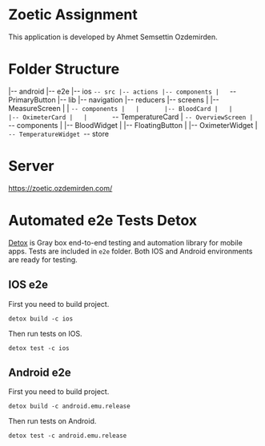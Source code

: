 # Zoetic Assignment
This application is developed by Ahmet Semsettin Ozdemirden. 

# Folder Structure
|-- android
|-- e2e
|-- ios
`-- src
    |-- actions
    |-- components
    |   `-- PrimaryButton
    |-- lib
    |-- navigation
    |-- reducers
    |-- screens
    |   |-- MeasureScreen
    |   |   `-- components
    |   |       |-- BloodCard
    |   |       |-- OximeterCard
    |   |       `-- TemperatureCard
    |   `-- OverviewScreen
    |       `-- components
    |           |-- BloodWidget
    |           |-- FloatingButton
    |           |-- OximeterWidget
    |           `-- TemperatureWidget
    `-- store

# Server
https://zoetic.ozdemirden.com/

# Automated e2e Tests Detox
[Detox](https://github.com/wix/Detox) is Gray box end-to-end testing and automation library for mobile apps. Tests are included in `e2e` folder. Both IOS and Android environments are ready for testing.

## IOS e2e
First you need to build project.
```
detox build -c ios
```

Then run tests on IOS.
```
detox test -c ios
```

## Android e2e
First you need to build project.
```
detox build -c android.emu.release
```

Then run tests on Android.
```
detox test -c android.emu.release
```
